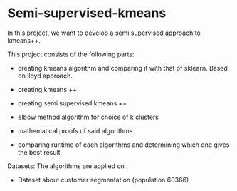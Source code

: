# __Semi-supervised-kmeans__

In this project, we want to develop a semi supervised approach to kmeans++.

This project consists of the following parts:
- creating kmeans algorithm and comparing it with that of sklearn. Based on lloyd approach.
- creating kmeans ++
- creating semi supervised kmeans ++
  
  
- elbow method algorithm for choice of k clusters
  
- mathematical proofs of said algorithms

- comparing runtime of each algorithms and determining which one gives the best result
 
 
Datasets:
The algorithms are applied on :
-  Dataset about customer segmentation (population 60366)






